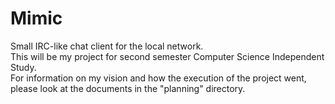 # Mimic
Small IRC-like chat client for the local network.\
This will be my project for second semester Computer Science Independent Study.  
For information on my vision and how the execution of the project went, please look at the documents in the "planning" directory.
